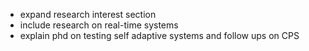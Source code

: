 
 * expand research interest section
 * include research on real-time systems
 * explain phd on testing self adaptive systems and follow ups on CPS
